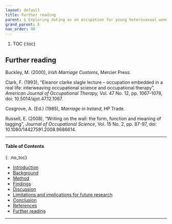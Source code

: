 ```yaml
---
layout: default
title: Further reading   
parent: § Exploring dating as an occupation for young heterosexual women in Ireland  
grand_parent: E
nav_order: 90 
---
```

<style>
.dont-break-out {
  /* These are technically the same, but use both */
  overflow-wrap: break-word;
  word-wrap: break-word;

     -ms-word-break: break-all;
  /* This is the dangerous one in WebKit, as it breaks things wherever */
  word-break: break-all;
  /* Instead use this non-standard one: */
  word-break: break-word;
}

.youtube-container {
    position: relative;
    width: 100%;
    height: 0;
    padding-bottom: 56.25%;
}
.youtube-video {
    position: absolute;
    top: 0;
    left: 0;
    width: 100%;
    height: 100%;
}

</style>

<div class="dont-break-out" markdown="1">

1. TOC
{:toc}

## Further reading
Buckley, M. (2000), *Irish Marriage Customs*, Mercier Press. 

Clark, F. (1993), “Eleanor clarke slagle lecture – occupation embedded in a real life: interweaving occupational science and occupational therapy”, *American Journal of Occupational Therapy,* Vol. 47 No. 12, pp. 1067-1078, doi: 10.5014/ajot.47.12.1067.

Cosgrove, A. (Ed.) (1985), *Marriage in Ireland*, HP Trade. 

Russell, E. (2008), “Writing on the wall: the form, function and meaning of tagging”, *Journal of Occupational Science*, Vol. 15 No. 2, pp. 87-97, doi: 10.1080/14427591.2008.9686614.

***

#### Table of Contents
{: .no_toc}

<ul><li> <a href="/docs/E/Exploring-dating-as-an-occupation-for-young-heterosexual-women-in-Ireland-1/">
Introduction</a></li><li> <a href="/docs/E/Exploring-dating-as-an-occupation-for-young-heterosexual-women-in-Ireland-2/">
Background</a></li><li> <a href="/docs/E/Exploring-dating-as-an-occupation-for-young-heterosexual-women-in-Ireland-3/">
Method</a></li><li> <a href="/docs/E/Exploring-dating-as-an-occupation-for-young-heterosexual-women-in-Ireland-4/">
Findings</a></li><li> <a href="/docs/E/Exploring-dating-as-an-occupation-for-young-heterosexual-women-in-Ireland-5/">
Discussion</a></li><li> <a href="/docs/E/Exploring-dating-as-an-occupation-for-young-heterosexual-women-in-Ireland-6/">
Limitations and implications for future research</a></li><li> <a href="/docs/E/Exploring-dating-as-an-occupation-for-young-heterosexual-women-in-Ireland-7/">
Conclusion</a></li><li> <a href="/docs/E/Exploring-dating-as-an-occupation-for-young-heterosexual-women-in-Ireland-8/">
References</a></li><li> <a href="/docs/E/Exploring-dating-as-an-occupation-for-young-heterosexual-women-in-Ireland-9/">
Further reading</a></li></ul>

***

</div>
